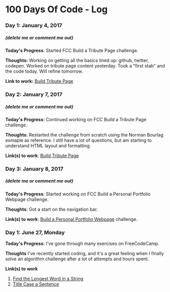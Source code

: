 # 100 Days Of Code - Log

### Day 1: January 4, 2017 
##### (delete me or comment me out)

**Today's Progress**: Started FCC Build a Tribute Page challenge.

**Thoughts:** Working on getting all the basics lined up: github, twitter, codepen. Worked on tribute page content yesterday. Took a "first stab" and the code today. Will refine tomorrow.

**Link to work:** [Build Tribute Page](https://codepen.io/dmjacobi/pen/NdPdEo)


### Day 2: January 7, 2017
##### (delete me or comment me out)

**Today's Progress**: Continued working on FCC Build a Tribute Page challenge.

**Thoughts**: Restarted the challenge from scratch using the Norman Bourlag exmaple as reference. I still have a lot of questions, but am starting to understand HTML layout and formatting.

**Link(s) to work**: [Build Tribute Page](http://codepen.io/dmjacobi/pen/egNQLa)


### Day 3: January 8, 2017
##### (delete me or comment me out)

**Today's Progress**: Started working on FCC Build a Personal Portfolio Webpage challenge.

**Thoughts**: Got a start on the navigation bar.

**Link(s) to work**: [Build a Personal Portfolio Webpage](http://codepen.io/dmjacobi/pen/ZLGgMW) challenge.


### Day 1: June 27, Monday

**Today's Progress**: I've gone through many exercises on FreeCodeCamp.

**Thoughts** I've recently started coding, and it's a great feeling when I finally solve an algorithm challenge after a lot of attempts and hours spent.

**Link(s) to work**
1. [Find the Longest Word in a String](https://www.freecodecamp.com/challenges/find-the-longest-word-in-a-string)
2. [Title Case a Sentence](https://www.freecodecamp.com/challenges/title-case-a-sentence)
